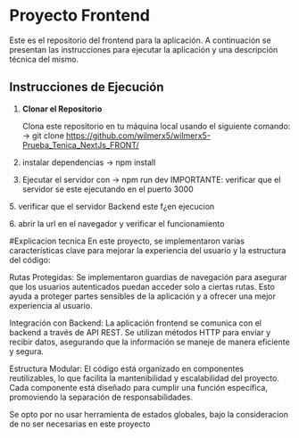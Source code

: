 # Proyecto Frontend

Este es el repositorio del frontend para la aplicación. A continuación se presentan las instrucciones para ejecutar la aplicación y una descripción técnica del mismo.

## Instrucciones de Ejecución

1. **Clonar el Repositorio**
   
   Clona este repositorio en tu máquina local usando el siguiente comando:
   -> git clone https://github.com/wilmerx5/wilmerx5-Prueba_Tenica_NextJs_FRONT/

3. instalar dependencias
   -> npm install
4. Ejecutar el servidor con
   -> npm run dev
     IMPORTANTE: verificar que el servidor se este ejecutando en el puerto 3000


<p> 5. verificar que el servidor Backend este f¿en ejecucion </p>

<p> 6. abrir la url en el navegador y verificar el funcionamiento </p>

#Explicacion tecnica
En este proyecto, se implementaron varias características clave para mejorar la experiencia del usuario y la estructura del código:

Rutas Protegidas: Se implementaron guardias de navegación para asegurar que los usuarios autenticados puedan acceder solo a ciertas rutas. Esto ayuda a proteger partes sensibles de la aplicación y a ofrecer una mejor experiencia al usuario.

Integración con Backend: La aplicación frontend se comunica con el backend a través de API REST. Se utilizan métodos HTTP para enviar y recibir datos, asegurando que la información se maneje de manera eficiente y segura.

Estructura Modular: El código está organizado en componentes reutilizables, lo que facilita la mantenibilidad y escalabilidad del proyecto. Cada componente está diseñado para cumplir una función específica, promoviendo la separación de responsabilidades.

Se opto por no usar herramienta de estados globales, bajo la consideracion de no ser necesarias en este proyecto
